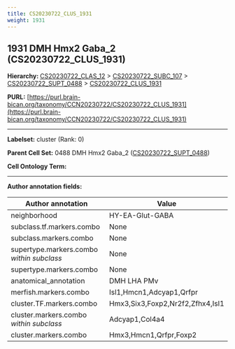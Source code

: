 ```yaml
---
title: CS20230722_CLUS_1931
weight: 1931
---
```

## 1931 DMH Hmx2 Gaba_2 (CS20230722_CLUS_1931)
<b>Hierarchy: </b>
[CS20230722_CLAS_12](../CS20230722_CLAS_12) >
[CS20230722_SUBC_107](../CS20230722_SUBC_107) >
[CS20230722_SUPT_0488](../CS20230722_SUPT_0488) >
[CS20230722_CLUS_1931](../CS20230722_CLUS_1931)

**PURL:** [https://purl.brain-bican.org/taxonomy/CCN20230722/CS20230722_CLUS_1931](https://purl.brain-bican.org/taxonomy/CCN20230722/CS20230722_CLUS_1931)

---


**Labelset:** cluster (Rank: 0)

**Parent Cell Set:** 0488 DMH Hmx2 Gaba_2 ([CS20230722_SUPT_0488](../CS20230722_SUPT_0488))



**Cell Ontology Term:** 

[MARKER GENES.]: #


---

[TRANSFERRED ANNOTATIONS.]: #


[AUTHOR ANNOTATION FIELDS.]: #


**Author annotation fields:**

| Author annotation | Value |
|-------------------|-------|
|neighborhood|HY-EA-Glut-GABA|
|subclass.tf.markers.combo|None|
|subclass.markers.combo|None|
|supertype.markers.combo _within subclass_|None|
|supertype.markers.combo|None|
|anatomical_annotation|DMH LHA PMv|
|merfish.markers.combo|Isl1,Hmcn1,Adcyap1,Qrfpr|
|cluster.TF.markers.combo|Hmx3,Six3,Foxp2,Nr2f2,Zfhx4,Isl1|
|cluster.markers.combo _within subclass_|Adcyap1,Col4a4|
|cluster.markers.combo|Hmx3,Hmcn1,Qrfpr,Foxp2|
